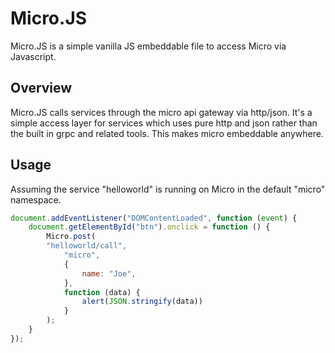 # Micro.JS

Micro.JS is a simple vanilla JS embeddable file to access Micro via Javascript.

## Overview

Micro.JS calls services through the micro api gateway via http/json. It's a simple access layer for services 
which uses pure http and json rather than the built in grpc and related tools. This makes micro 
embeddable anywhere.

## Usage

Assuming the service "helloworld" is running on Micro in the default "micro" namespace.

```js
document.addEventListener("DOMContentLoaded", function (event) {
    document.getElementById("btn").onclick = function () {
        Micro.post(
        "helloworld/call",
            "micro",
            {
                name: "Joe",
            },
            function (data) {
                alert(JSON.stringify(data))
            }
        );
    }
});
```
